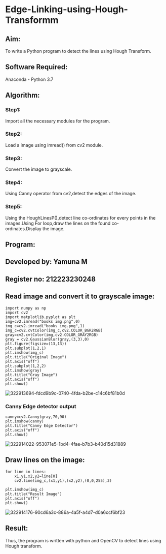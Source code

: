 # Edge-Linking-using-Hough-Transformm
## Aim:
To write a Python program to detect the lines using Hough Transform.

## Software Required:
Anaconda - Python 3.7

## Algorithm:
### Step1:

Import all the necessary modules for the program.
### Step2:

Load a image using imread() from cv2 module.
### Step3:

Convert the image to grayscale.
### Step4:

Using Canny operator from cv2,detect the edges of the image.
### Step5:

Using the HoughLinesP(),detect line co-ordinates for every points in the images.Using For loop,draw the lines on the found co-ordinates.Display the image.


## Program:
## Developed by: Yamuna M
## Register no: 212223230248
## Read image and convert it to grayscale image:
```
import numpy as np
import cv2
import matplotlib.pyplot as plt
img=cv2.imread("books img.png",0)
img_c=cv2.imread("books img.png",1)
img_c=cv2.cvtColor(img_c,cv2.COLOR_BGR2RGB)
gray=cv2.cvtColor(img,cv2.COLOR_GRAY2RGB)
gray = cv2.GaussianBlur(gray,(3,3),0)
plt.figure(figsize=(13,13))
plt.subplot(1,2,1)
plt.imshow(img_c)
plt.title("Original Image")
plt.axis("off")
plt.subplot(1,2,2)
plt.imshow(gray)
plt.title("Gray Image")
plt.axis("off")
plt.show()
```
![322913694-fdcd9b9c-0740-4fda-b2be-c14c6bf81b0d](https://github.com/user-attachments/assets/38f7bbfd-411c-4cb9-ae83-27cd3f7f7a65)
### Canny Edge detector output
```
canny=cv2.Canny(gray,70,90)
plt.imshow(canny)
plt.title("Canny Edge Detector")
plt.axis("off")
plt.show()
```
![322914022-953071e5-1bd4-4fae-b7b3-b40d15d31889](https://github.com/user-attachments/assets/e33ad797-ffc6-4dbe-8d24-7f0cebe058ac)
## Draw lines on the image:
```
for line in lines:
    x1,y1,x2,y2=line[0]
    cv2.line(img_c,(x1,y1),(x2,y2),(0,0,255),3)
```
```
plt.imshow(img_c)
plt.title("Result Image")
plt.axis("off")
plt.show()
```

![322914176-90cd6a3c-886a-4a5f-a4d7-d0a6ccf6bf23](https://github.com/user-attachments/assets/d3381622-1384-455e-9b0d-0b9b48a2f78a)

## Result:
Thus, the program is written with python and OpenCV to detect lines using Hough transform.
